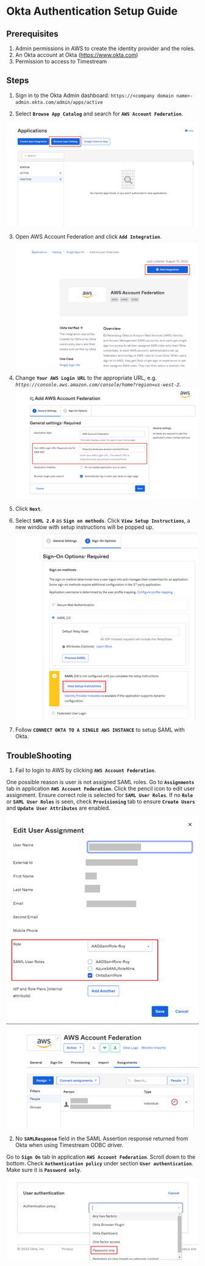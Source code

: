 # Okta Authentication Setup Guide

## Prerequisites
1. Admin permissions in AWS to create the identity provider and the roles.
2. An Okta account at Okta (https://www.okta.com)
3. Permission to access to Timestream


## Steps
1. Sign in to the Okta Admin dashboard: `https://<company domain name>-admin.okta.com/admin/apps/active`

2. Select **`Browse App Catalog`** and search for **`AWS Account Federation`**.

![Okta screenshot 1](../images/Okta1.png)

3. Open AWS Account Federation and click **`Add Integration`**.
![Okta screenshot 2](../images/Okta2.png)

4. Change **`Your AWS Login URL`** to the appropriate URL, e.g. _`https://console.aws.amazon.com/console/home?region=us-west-2`_.
![Okta screenshot 3](../images/Okta3.png)

5. Click **`Next`**.
6. Select **`SAML 2.0`** as **`Sign on methods`**. Click **`View Setup Instructions`**, a new window with setup instructions will be popped up.
![Okta screenshot 4](../images/Okta4.png)

7. Follow **`CONNECT OKTA TO A SINGLE AWS INSTANCE`** to setup SAML with Okta.

## TroubleShooting
1. Fail to login to AWS by clicking **`AWS Account Federation`**.

One possible reason is user is not assigned SAML roles. Go to **`Assignments`** tab in application **`AWS Account Federation`**. Click the pencil icon to edit user assignment. Ensure correct role is selected for **`SAML User Roles`**. If no **`Role`** or **`SAML User Roles`** is seen, check **`Provisioning`** tab to ensure **`Create Users`** and **`Update User Attributes`** are enabled.

![Okta screenshot 5](../images/Okta5.png)

![Okta screenshot 6](../images/Okta6.png)

2. No **`SAMLResponse`** field in the SAML Assertion response returned from Okta when using Timestream ODBC driver.

Go to **`Sign On`** tab in application **`AWS Account Federation`**. Scroll down to the bottom. Check **`Authentication policy`** under  section **`User authentication`**. Make sure it is **`Password only`**.

![Okta screenshot 7](../images/Okta7.png)